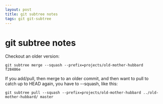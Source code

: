```yaml
---
layout: post
title: git subtree notes
tags: git git-subtree
---
```


git subtree notes
==================

Checkout an older version:

    git subtree merge --squash --prefix=projects/old-mother-hubbard f28486e


If you add/pull, then merge to an older commit, and then want to pull to catch up to HEAD again, you have to --squash, like this:

    git subtree pull --squash --prefix=projects/old-mother-hubbard ../old-mother-hubbard/ master
